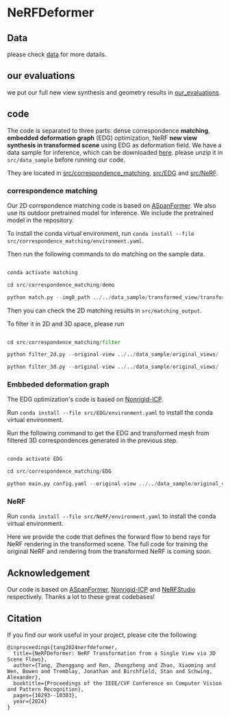 # NeRFDeformer

## Data

please check [data](https://github.com/nerfdeformer/nerfdeformer/blob/main/data) for more datails.

## our evaluations

we put our full new view synthesis and geometry results in [our_evaluations](https://github.com/nerfdeformer/nerfdeformer/blob/main/our_evaluations).

## code

The code is separated to three parts: dense correspondence **matching**, **embedded deformation graph** (EDG) optimization, NeRF **new view synthesis in transformed scene** using EDG as deformation field. We have a data sample for inference, which can be downloaded [here](). please unzip it in `src/data_sample` before running our code.

They are located in [src/correspondence_matching](https://github.com/nerfdeformer/nerfdeformer/blob/main/src/correspondence_matching), [src/EDG](https://github.com/nerfdeformer/nerfdeformer/blob/main/src/EDG) and [src/NeRF](https://github.com/nerfdeformer/nerfdeformer/blob/main/src/NeRF).

### correspondence matching

Our 2D corrspondence matching code is based on [ASpanFormer](https://github.com/apple/ml-aspanformer). We also use its outdoor pretrained model for inference. We include the pretrained model in the repository. 

To install the conda virtual environment, run `conda install --file src/correspondence_matching/environment.yaml`.

Then run the following commands to do matching on the sample data.

```python

conda activate matching

cd src/correspondence_matching/demo

python match.py --img0_path ../../data_sample/transformed_view/transformed_view.png --img1_path ../../data_sample/original_views/ --out_path ../../matching_output/ --long_dim0 800 --long_dim1 800
```

Then you can check the 2D matching results in `src/matching_output`.

To filter it in 2D and 3D space, please run 

```python

cd src/correspondence_matching/filter

python filter_2d.py --original-view ../../data_sample/original_views/ --transformed-view ../../data_sample/transformed_view --matching ../../matching_output --out-path ../../matching_filtered

python filter_3d.py --original-view ../../data_sample/original_views/ --transformed-view ../../data_sample/transformed_view --filter_2d_output ../../matching_filtered --out-path ../../matching_filtered
```

### Embbeded deformation graph

The EDG optimization's code is based on [Nonrigid-ICP](https://github.com/rabbityl/Nonrigid-ICP-Pytorch). 

Run `conda install --file src/EDG/environment.yaml` to install the conda virtual environment.

Run the following command to get the EDG and transformed mesh from filtered 3D correspondences generated in the previous step.

```python

conda activate EDG

cd src/correspondence_matching/EDG

python main.py config.yaml --original-view ../../data_sample/original_views/ --transformed-view ../../data_sample/transformed_view --matching ../../matching_filtered --out-path ../../EDG_output
```

### NeRF

Run `conda install --file src/NeRF/environment.yaml` to install the conda virtual environment.

Here we provide the code that defines the forward flow to bend rays for NeRF rendering in the transformed scene. The full code for training the original NeRF and rendering from the transformed NeRF is coming soon. 

## Acknowledgement

Our code is based on [ASpanFormer](https://github.com/apple/ml-aspanformer), [Nonrigid-ICP](https://github.com/rabbityl/Nonrigid-ICP-Pytorch) and [NeRFStudio](https://github.com/nerfstudio-project/nerfstudio) respectively. Thanks a lot to these great codebases!

## Citation
If you find our work useful in your project, please cite the following:

```
@inproceedings{tang2024nerfdeformer,
  title={NeRFDeformer: NeRF Transformation from a Single View via 3D Scene Flows},
  author={Tang, Zhenggang and Ren, Zhongzheng and Zhao, Xiaoming and Wen, Bowen and Tremblay, Jonathan and Birchfield, Stan and Schwing, Alexander},
  booktitle={Proceedings of the IEEE/CVF Conference on Computer Vision and Pattern Recognition},
  pages={10293--10303},
  year={2024}
}
```